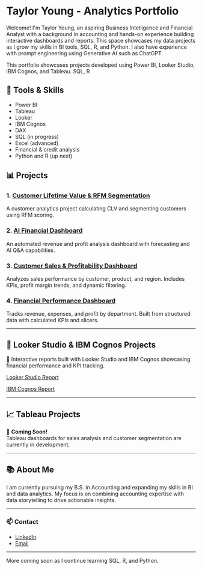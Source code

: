 # Taylor Young - Analytics Portfolio

Welcome! I'm Taylor Young, an aspiring Business Intelligence and Financial Analyst with a background in accounting and hands-on experience building interactive dashboards and reports. This space showcases my data projects as I grow my skills in BI tools, SQL, R, and Python. I also have experience with prompt engineering using Generative AI such as ChatGPT.

This portfolio showcases projects developed using Power BI, Looker Studio, IBM Cognos, and Tableau. SQL, R


## 🔧 Tools & Skills
- Power BI
- Tableau
- Looker
- IBM Cognos
- DAX
- SQL (in progress)
- Excel (advanced)
- Financial & credit analysis
- Python and R (up next)

## 📊 Projects

### 1. [Customer Lifetime Value & RFM Segmentation](./PowerBI_Projects/CLV%20and%20RFM%20Segmentation%20Dashboard)
A customer analytics project calculating CLV and segmenting customers using RFM scoring.

### 2. [AI Financial Dashboard](./PowerBI_Projects/AI%20Financial%20Dashboard)
An automated revenue and profit analysis dashboard with forecasting and AI Q&A capabilities.

### 3. [Customer Sales & Profitability Dashboard](./PowerBI_Projects/Customer%20Sales%20and%20Profitability%20Dashboard)
Analyzes sales performance by customer, product, and region. Includes KPIs, profit margin trends, and dynamic filtering.

### 4. [Financial Performance Dashboard](./PowerBI_Projects/First%20Dashboard)
Tracks revenue, expenses, and profit by department. Built from structured data with calculated KPIs and slicers.

---

## 📑 Looker Studio & IBM Cognos Projects

🔹 Interactive reports built with Looker Studio and IBM Cognos showcasing financial performance and KPI tracking.

[Looker Studio Report](./Looker%20Studio%20Projects/Looker%20Project)


[IBM Cognos Report](./IBM%20Cognos%20Projects/Cognos%20Project)

---

## 📈 Tableau Projects

🔹 **Coming Soon!**  
Tableau dashboards for sales analysis and customer segmentation are currently in development.

---
## 📚 About Me

I am currently pursuing my B.S. in Accounting and expanding my skills in BI and data analytics. My focus is on combining accounting expertise with data storytelling to drive actionable insights.

---
### 📫 Contact

- [LinkedIn](https://www.linkedin.com/in/taylor-young-29ab222b6)
- [Email](mailto:tayyoung92@outlook.com)

---
More coming soon as I continue learning SQL, R, and Python.
